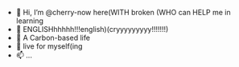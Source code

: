 - 👋 Hi, I’m @cherry-now here(WITH broken (WHO can HELP me in learning 
- 👀 ENGLISHhhhhh!!!english)(cryyyyyyyyy!!!!!!!)
- 🌱 A Carbon-based life 
- 💞️ live for myself(ing
- 📫 ...

<!---
cherry-now/cherry-now is a ✨ special ✨ repository because its `README.md` (this file) appears on your GitHub profile.
You can click the Preview link to take a look at your changes.
--->
